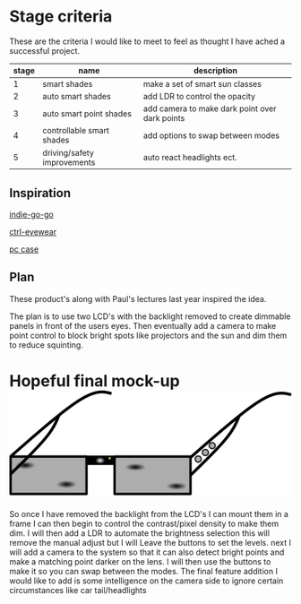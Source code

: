 # Stage criteria

These are the criteria I would like to meet to feel as thought I have ached a successful project.

| stage | name                        | description                                    |
| ----- | --------------------------- | ---------------------------------------------- |
| 1     | smart shades                | make a set of smart sun classes                |
| 2     | auto smart shades           | add LDR to control the opacity                 |
| 3     | auto smart point shades     | add camera to make dark point over dark points |
| 4     | controllable smart shades   | add options to swap between modes              |
| 5     | driving/safety improvements | auto react headlights ect.                     |

## Inspiration

[indie-go-go](https://www.indiegogo.com/projects/ctrl-one-the-smartest-lcd-tint-changing-glasses-smart#/)

[ctrl-eyewear](http://www.ctrl-eyewear.com/)

[pc case](https://www.youtube.com/watch?v=E5d7ynJXiZc)

## Plan

These product's along with Paul's lectures last year inspired the idea.

The plan is to use two LCD's with the backlight removed to create dimmable panels in front of the users eyes. Then eventually add a camera to make point control to block bright spots like projectors and the sun and dim them to reduce squinting.

# Hopeful final mock-up ![final mock-up design image](final_design_plan.svg)

So once I have removed the backlight from the LCD's I can mount them in a frame I can then begin to control the contrast/pixel density to make them dim. I will then add a LDR to automate the brightness selection this will remove the manual adjust but I will Leave the buttons to set the levels. next I will add a camera to the system so that it can also detect bright points and make a matching point darker on the lens. I will then use the buttons to make it so you can swap between the modes. The final feature addition I would like to add is some intelligence on the camera side to ignore certain circumstances like car tail/headlights
